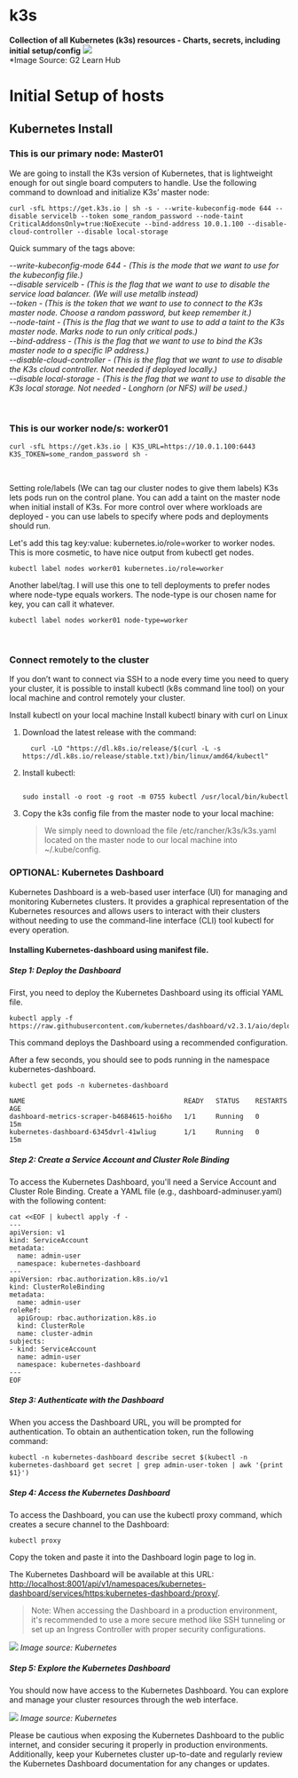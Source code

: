 # k3s
**Collection of all Kubernetes (k3s) resources - Charts, secrets, including initial setup/config**
<img src='https://learn.g2.com/hubfs/Kubernetes%20architecture.png'/> <br>
*Image Source: G2 Learn Hub

# Initial Setup of hosts

## Kubernetes Install

### This is our primary node: Master01
We are going to install the K3s version of Kubernetes, that is lightweight enough for out single board computers to handle. Use the following command to download and initialize K3s’ master node:
```
curl -sfL https://get.k3s.io | sh -s - --write-kubeconfig-mode 644 --disable servicelb --token some_random_password --node-taint CriticalAddonsOnly=true:NoExecute --bind-address 10.0.1.100 --disable-cloud-controller --disable local-storage
```

Quick summary of the tags above:<br>

_--write-kubeconfig-mode 644 -  (This is the mode that we want to use for the kubeconfig file.)_ <br>
_--disable servicelb -  (This is the flag that we want to use to disable the service load balancer. (We will use metallb instead)_ <br>
_--token -  (This is the token that we want to use to connect to the K3s master node. Choose a random password, but keep remember it.)_ <br>
_--node-taint -  (This is the flag that we want to use to add a taint to the K3s master node. Marks node to run only critical pods.)_ <br>
_--bind-address -  (This is the flag that we want to use to bind the K3s master node to a specific IP address.)_ <br>
_--disable-cloud-controller -  (This is the flag that we want to use to disable the K3s cloud controller. Not needed if deployed locally.)_ <br>
_--disable local-storage -  (This is the flag that we want to use to disable the K3s local storage. Not needed - Longhorn (or NFS) will be used.)_ <br>

<br>

### This is our worker node/s: worker01
```
curl -sfL https://get.k3s.io | K3S_URL=https://10.0.1.100:6443 K3S_TOKEN=some_random_password sh -
```

<br>

Setting role/labels (We can tag our cluster nodes to give them labels)
K3s lets pods run on the control plane. You can add a taint on the master node when initial install of K3s. For more control over where workloads are deployed - you can use labels to specify where pods and deployments should run.

Let's add this tag key:value: kubernetes.io/role=worker to worker nodes. This is more cosmetic, to have nice output from kubectl get nodes.
```
kubectl label nodes worker01 kubernetes.io/role=worker
```

Another label/tag. I will use this one to tell deployments to prefer nodes where node-type equals workers. The node-type is our chosen name for key, you can call it whatever.
```
kubectl label nodes worker01 node-type=worker
```

<br>

### Connect remotely to the cluster
If you don’t want to connect via SSH to a node every time you need to query your cluster, it is possible to install kubectl (k8s command line tool) on your local machine and control remotely your cluster.<br>


Install kubectl on your local machine
Install kubectl binary with curl on Linux
<ol>
<li> Download the latest release with the command: </li>
  
```  
  curl -LO "https://dl.k8s.io/release/$(curl -L -s https://dl.k8s.io/release/stable.txt)/bin/linux/amd64/kubectl" 
```

  
<li> Install kubectl: </li>

```

sudo install -o root -g root -m 0755 kubectl /usr/local/bin/kubectl

```

  
<li> Copy the k3s config file from the master node to your local machine: </li>

 > We simply need to download the file /etc/rancher/k3s/k3s.yaml located on the master node to our local machine into ~/.kube/config.

</ol>

### OPTIONAL: Kubernetes Dashboard
Kubernetes Dashboard is a web-based user interface (UI) for managing and monitoring Kubernetes clusters. It provides a graphical representation of the Kubernetes resources and allows users to interact with their clusters without needing to use the command-line interface (CLI) tool kubectl for every operation.

#### Installing Kubernetes-dashboard using manifest file.

##### Step 1: Deploy the Dashboard
First, you need to deploy the Kubernetes Dashboard using its official YAML file.

````
kubectl apply -f https://raw.githubusercontent.com/kubernetes/dashboard/v2.3.1/aio/deploy/recommended.yaml
````

<p>This command deploys the Dashboard using a recommended configuration.</p>
After a few seconds, you should see to pods running in the namespace kubernetes-dashboard.

```
kubectl get pods -n kubernetes-dashboard

NAME                                        READY   STATUS    RESTARTS   AGE
dashboard-metrics-scraper-b4684615-hoi6ho   1/1     Running   0          15m
kubernetes-dashboard-6345dvrl-41wliug       1/1     Running   0          15m

```

##### Step 2: Create a Service Account and Cluster Role Binding
To access the Kubernetes Dashboard, you'll need a Service Account and Cluster Role Binding. Create a YAML file (e.g., dashboard-adminuser.yaml) with the following content:

```
cat <<EOF | kubectl apply -f -
---
apiVersion: v1
kind: ServiceAccount
metadata:
  name: admin-user
  namespace: kubernetes-dashboard
---
apiVersion: rbac.authorization.k8s.io/v1
kind: ClusterRoleBinding
metadata:
  name: admin-user
roleRef:
  apiGroup: rbac.authorization.k8s.io
  kind: ClusterRole
  name: cluster-admin
subjects:
- kind: ServiceAccount
  name: admin-user
  namespace: kubernetes-dashboard
---
EOF
```

##### Step 3: Authenticate with the Dashboard
When you access the Dashboard URL, you will be prompted for authentication. To obtain an authentication token, run the following command:
```
kubectl -n kubernetes-dashboard describe secret $(kubectl -n kubernetes-dashboard get secret | grep admin-user-token | awk '{print $1}')
```

##### Step 4: Access the Kubernetes Dashboard
To access the Dashboard, you can use the kubectl proxy command, which creates a secure channel to the Dashboard:

```
kubectl proxy
```
Copy the token and paste it into the Dashboard login page to log in.

<p>The Kubernetes Dashboard will be available at this URL:<br>
  <a target="_blank" rel="noopener" href="http://localhost:8001/api/v1/namespaces/kubernetes-dashboard/services/https:kubernetes-dashboard:/proxy/">http://localhost:8001/api/v1/namespaces/kubernetes-dashboard/services/https:kubernetes-dashboard:/proxy/</a>.</p>

> Note: When accessing the Dashboard in a production environment, it's recommended to use a more secure method like SSH tunneling or set up an Ingress Controller with proper security configurations.


<img src='https://www.aquasec.com/wp-content/uploads/2023/05/3.png'/> *Image source: Kubernetes*

##### Step 5: Explore the Kubernetes Dashboard
<p>You should now have access to the Kubernetes Dashboard. You can explore and manage your cluster resources through the web interface.</p>

<img src='https://www.aquasec.com/wp-content/uploads/2023/05/4.png'/> *Image source: Kubernetes*

<p>Please be cautious when exposing the Kubernetes Dashboard to the public internet, and consider securing it properly in production environments. Additionally, keep your Kubernetes cluster up-to-date and regularly review the Kubernetes Dashboard documentation for any changes or updates.</p>
